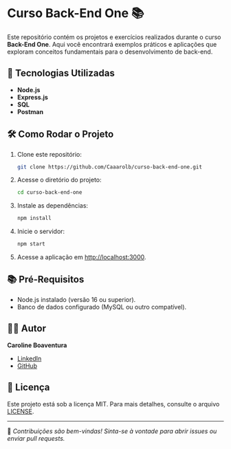 # Curso Back-End One 📚

Este repositório contém os projetos e exercícios realizados durante o curso **Back-End One**. Aqui você encontrará exemplos práticos e aplicações que exploram conceitos fundamentais para o desenvolvimento de back-end.


## 🚀 Tecnologias Utilizadas

- **Node.js**
- **Express.js**
- **SQL**
- **Postman**

## 🛠️ Como Rodar o Projeto

1. Clone este repositório:
   ```bash
   git clone https://github.com/Caaarolb/curso-back-end-one.git
   ```

2. Acesse o diretório do projeto:
   ```bash
   cd curso-back-end-one
   ```

3. Instale as dependências:
   ```bash
   npm install
   ```

4. Inicie o servidor:
   ```bash
   npm start
   ```

5. Acesse a aplicação em [http://localhost:3000](http://localhost:3000).

## 📚 Pré-Requisitos

- Node.js instalado (versão 16 ou superior).
- Banco de dados configurado (MySQL ou outro compatível).

## 🧑‍💻 Autor

**Caroline Boaventura**

- [LinkedIn](https://www.linkedin.com/in/-caroline-boaventura/)
- [GitHub](https://github.com/Caaarolb)

## 📄 Licença

Este projeto está sob a licença MIT. Para mais detalhes, consulte o arquivo [LICENSE](LICENSE).

---

🌟 *Contribuições são bem-vindas! Sinta-se à vontade para abrir issues ou enviar pull requests.*

